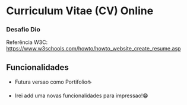 # Curriculum Vitae (CV) Online
### Desafio Dio

Referência W3C: https://www.w3schools.com/howto/howto_website_create_resume.asp

## Funcionalidades

* Futura versao como Portifolio☕

* Irei add uma novas funcionalidades para  impressao!😁



